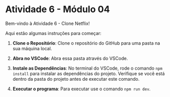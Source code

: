 # Atividade 6 - Módulo 04

Bem-vindo à Atividade 6 - Clone Netflix! 

Aqui estão algumas instruções para começar:

1. **Clone o Repositório**: Clone o repositório do GitHub para uma pasta na sua máquina local.
   
2. **Abra no VSCode**: Abra essa pasta através do VSCode.

3. **Instale as Dependências**: No terminal do VSCode, rode o comando `npm install` para instalar as dependências do projeto. Verifique se você está dentro da pasta do projeto antes de executar este comando.

4. **Executar o programa**: Para executar use o comando `npm run dev`.